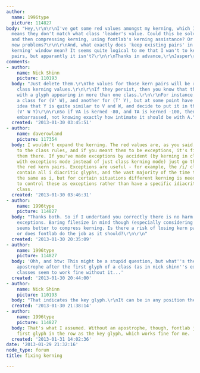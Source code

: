 ```yaml
---
author:
  name: 1996type
  picture: 114827
body: "Hey,\r\n\r\nI've got some red values amongst my kerning, which I'm assuming
  means they don't match what class 'leader's value. Could this be solved by expanding,
  and then compressing kerning, using fontlab's kerning assistance? Or will this cause
  new problems?\r\n\r\nAnd, what exactly does 'keep existing pairs' in the 'expand
  kerning' window mean? It seems quite logical to me that I wan't to keep my existing
  pairs, but apparantly it isn't?\r\n\r\nThanks in advance,\r\nJasper\r\n\r\n\r\n\r\n"
comments:
- author:
    name: Nick Shinn
    picture: 110193
  body: "Just delete them.\r\nThe values for those kern pairs will be replaced by
    class kerning values.\r\n\r\nIf they persist, then you know that there are con\uFB02icts,
    with a glyph appearing in more than one class.\r\n\r\nFor instance, you may have
    a class for (V' W), and another for (T' Y), but at some point have the bright
    idea that Y is quite similar to V and W, and decide to put it in that class, for
    (V' W Y)\r\n\r\nSo if VA is kerned -80, and TA is kerned -100, then Y will be
    embarrassed, not knowing exactly how intimate it should be with A."
  created: '2013-01-30 03:45:51'
- author:
    name: daverowland
    picture: 117354
  body: I wouldn't expand the kerning. The red values are, as you said, exceptions
    to the class rules, and if you meant them to be exceptions, it's fine to leave
    them there. If you've made exceptions by accident (by kerning in class kerning
    with exceptions mode instead of just class kerning mode) just go through and delete
    the red kern pairs. Exceptions are useful - for example, the /i/ class will probably
    contain all i diacritic glyphs, and the vast majority of the time they'll kern
    the same as i, but for certain situations different kerning is needed. It's easier
    to control these as exceptions rather than have a specific idiacritic kerning
    class.
  created: '2013-01-30 03:46:31'
- author:
    name: 1996type
    picture: 114827
  body: "Thanks both. So if I undertand you correctly there is no harm in having class
    exceptions. Baring filesize in mind though (especially considering webfonts) it
    seems better to compress kerning. Is there a risk of losing kern pairs there,
    or does fontlab do the job as it should?\r\n\r\n"
  created: '2013-01-30 20:35:09'
- author:
    name: 1996type
    picture: 114827
  body: 'Ohh, and btw: This might be a stupid question, but what''s the use of the
    apostrophe after the first glyph of a class (as in nick shinn''s example)? The
    classes seem to work fine without it...'
  created: '2013-01-30 20:44:00'
- author:
    name: Nick Shinn
    picture: 110193
  body: "That indicates the key glyph.\r\nIt can be in any position the class."
  created: '2013-01-30 21:38:14'
- author:
    name: 1996type
    picture: 114827
  body: That's what I assumed. Without an apostrophe, though, fontlab just takes the
    first glyph in the row as the key glyph, which works fine for me.
  created: '2013-01-31 14:02:36'
date: '2013-01-29 21:32:16'
node_type: forum
title: fixing kerning

---
```

